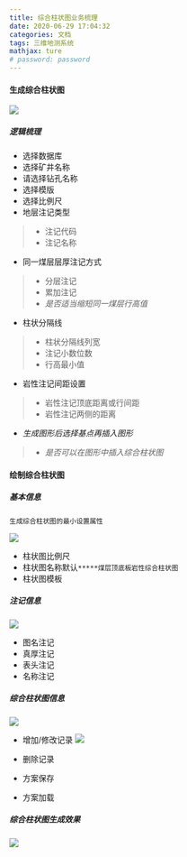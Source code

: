 ```yaml
---
title: 综合柱状图业务梳理
date: 2020-06-29 17:04:32
categories: 文档
tags: 三维地测系统
mathjax: ture
# password: password
---
```


#### 生成综合柱状图
![](15934235605889.jpg)

##### 逻辑梳理

* 选择数据库
* 选择矿井名称
* 请选择钻孔名称
* 选择模版
* 选择比例尺
* 地层注记类型

> * 注记代码
> * 注记名称

*  同一煤层层厚注记方式

> * 分层注记
> * 累加注记
> * _是否适当缩短同一煤层行高值_

* 柱状分隔线

> * 柱状分隔线列宽
> * 注记小数位数
> * 行高最小值
 
* 岩性注记间距设置

> * 岩性注记顶底距离或行间距
> * 岩性注记两侧的距离

* _生成图形后选择基点再插入图形_
 
> * _是否可以在图形中插入综合柱状图_

#### 绘制综合柱状图
##### 基本信息
```
生成综合柱状图的最小设置属性
```
![](15934207704314.jpg)


* 柱状图比例尺
* 柱状图名称默认`*****煤层顶底板岩性综合柱状图`
* 柱状图模板

##### 注记信息
![](15934208207758.jpg)


* 图名注记
* 真厚注记
* 表头注记
* 名称注记

##### 综合柱状图信息


![](15934209521071.jpg)


* 增加/修改记录
![](15934210490243.jpg)


* 删除记录
* 方案保存
* 方案加载

##### 综合柱状图生成效果
![](15934210358073.jpg)

